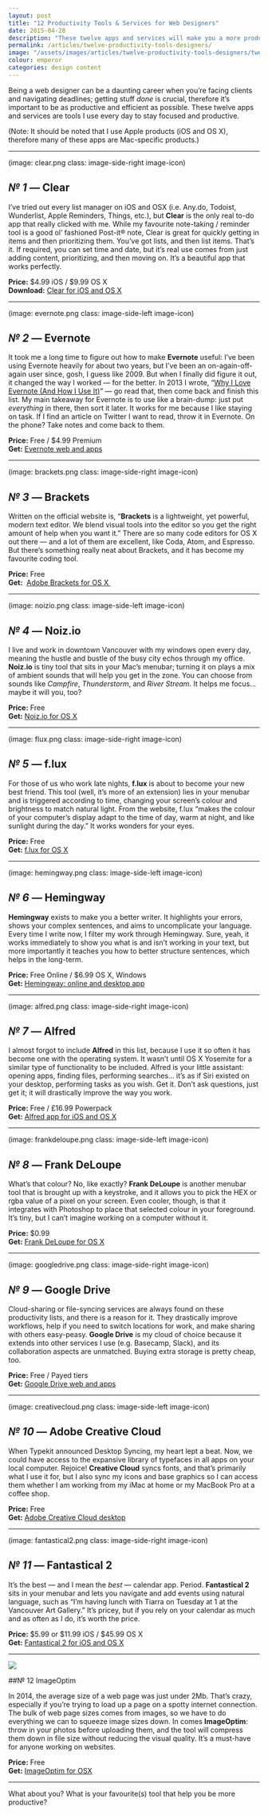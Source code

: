 ```yaml
---
layout: post
title: "12 Productivity Tools & Services for Web Designers"
date: 2015-04-28
description: "These twelve apps and services will make you a more productive and efficient web designer — and maybe even a better person too."
permalink: /articles/twelve-productivity-tools-designers/
image: "/assets/images/articles/twelve-productivity-tools-designers/twelve-productivity-tools-designers.png"
colour: emperor
categories: design content
---
```


Being a web designer can be a daunting career when you’re facing clients and navigating deadlines; getting stuff _done_ is crucial, therefore it’s important to be as productive and efficient as possible. These twelve apps and services are tools I use every day to stay focused and productive.

(Note: It should be noted that I use Apple products (iOS and OS X), therefore many of these apps are Mac-specific products.)

***

(image: clear.png class: image-side-right image-icon)
## *№ 1* — Clear

I’ve tried out every list manager on iOS and OSX (i.e. Any.do, Todoist, Wunderlist, Apple Reminders, Things, etc.), but **Clear** is the only real to-do app that really clicked with me. While my favourite note-taking / reminder tool is a good ol’ fashioned Post-it® note, Clear is great for quickly getting in items and then prioritizing them. You’ve got lists, and then list items. That’s it. If required, you can set time and date, but it’s real use comes from just adding content, prioritizing, and then moving on. It’s a beautiful app that works perfectly.

**Price:** $4.99 iOS / $9.99 OS X  
 **Download:** [Clear for iOS and OS X](http://realmacsoftware.com/clear/ "Clear")

***

(image: evernote.png class: image-side-left image-icon)
## *№ 2* — Evernote

It took me a long time to figure out how to make **Evernote** useful: I’ve been using Evernote heavily for about two years, but I’ve been an on-again-off-again user since, gosh, I guess like 2009\. But when I finally did figure it out, it changed the way I worked — for the better. In 2013 I wrote, “[Why I Love Evernote (And How I Use It)](/news/2013/8/16/why-i-love-evernote-and-how-i-use-it/ "Evernote: How to use it")” — go read that, then come back and finish this list. My main takeaway for Evernote is to use like a brain-dump: just put _everything_ in there, then sort it later. It works for me because I like staying on task. If I find an article on Twitter I want to read, throw it in Evernote. On the phone? Take notes and come back to them.

**Price:** Free / $4.99 Premium  
 **Get:** [Evernote web and apps](https://www.evernote.com/referral/Registration.action?sig=44ace5a54bfead63c4100e39c6c88d3d&uid=40197877 "Evernote")

***

(image: brackets.png class: image-side-right image-icon)
## *№ 3* — Brackets

Written on the official website is, “**Brackets** is a lightweight, yet powerful, modern text editor. We blend visual tools into the editor so you get the right amount of help when you want it.” There are so many code editors for OS X out there — and a lot of them are excellent, like Coda, Atom, and Espresso. But there’s something really neat about Brackets, and it has become my favourite coding tool.

**Price:** Free  
 **Get:**  [Adobe Brackets for OS X ](http://brackets.io/ "Brackets - A modern, open source code editor that understands web design")

***

(image: noizio.png class: image-side-left image-icon)
## *№ 4* — Noiz.io

I live and work in downtown Vancouver with my windows open every day, meaning the hustle and bustle of the busy city echos through my office. **Noiz.io** is tiny tool that sits in your Mac’s menubar; turning it on plays a mix of ambient sounds that will help you get in the zone. You can choose from sounds like _Campfire_, _Thunderstorm_, and _River Stream_. It helps me focus… maybe it will you, too?

**Price:** Free  
 **Get:** [Noiz.io for OS X](http://noiz.io/ "Noizio - ambient sound equalizer for relax or productivity")

***

(image: flux.png class: image-side-right image-icon)
## *№ 5* — f.lux

For those of us who work late nights, **f.lux** is about to become your new best friend. This tool (well, it’s more of an extension) lies in your menubar and is triggered according to time, changing your screen’s colour and brightness to match natural light. From the website, f.lux “makes the colour of your computer’s display adapt to the time of day, warm at night, and like sunlight during the day.” It works wonders for your eyes.

**Price:** Free  
 **Get:** [f.lux for OS X](https://justgetflux.com/ "f.lux screen dimmer")

***

(image: hemingway.png class: image-side-left image-icon)
## *№ 6* — Hemingway

**Hemingway** exists to make you a better writer. It highlights your errors, shows your complex sentences, and aims to uncomplicate your language. Every time I write now, I filter my work through Hemingway. Sure, yeah, it works immediately to show you what is and isn’t working in your text, but more importantly it teaches you how to better structure sentences, which helps in the long-term.

**Price:** Free Online / $6.99 OS X, Windows  
 **Get:** [Hemingway: online and desktop app](http://www.hemingwayapp.com/ "Hemingway writing app")

***

(image: alfred.png class: image-side-right image-icon)
## *№ 7* — Alfred

I almost forgot to include **Alfred** in this list, because I use it so often it has become one with the operating system. It wasn’t until OS X Yosemite for a similar type of functionality to be included. Alfred is your little assistant: opening apps, finding files, performing searches… it’s as if Siri existed on your desktop, performing tasks as you wish. Get it. Don’t ask questions, just get it; it will drastically improve the way you work.

**Price:** Free / £16.99 Powerpack  
 **Get:** [Alfred app for iOS and OS X](http://www.alfredapp.com/ "Alfred App - Productivity App for Mac OS X and iOS")

***

(image: frankdeloupe.png class: image-side-left image-icon)
## *№ 8* — Frank DeLoupe

What’s that colour? No, like exactly? **Frank DeLoupe** is another menubar tool that is brought up with a keystroke, and it allows you to pick the HEX or rgba value of a pixel on your screen. Even cooler, though, is that it integrates with Photoshop to place that selected colour in your foreground. It’s tiny, but I can’t imagine working on a computer without it.

**Price:** $0.99  
 **Get:** [Frank DeLoupe for OS X](http://jumpzero.com/frank/ "Frank DeLoupe | Your New Color-Picking Friend for OS X")

***

(image: googledrive.png class: image-side-right image-icon)
## *№ 9* — Google Drive

Cloud-sharing or file-syncing services are always found on these productivity lists, and there is a reason for it. They drastically improve workflows, help if you need to switch locations for work, and make sharing with others easy-peasy. **Google Drive** is my cloud of choice because it extends into other services I use (e.g. Basecamp, Slack), and its collaboration aspects are unmatched. Buying extra storage is pretty cheap, too.

**Price:** Free / Payed tiers  
 **Get:** [Google Drive web and apps](https://drive.google.com "Google Drive")

***

(image: creativecloud.png class: image-side-left image-icon)
## *№ 10* — Adobe Creative Cloud

When Typekit announced Desktop Syncing, my heart lept a beat. Now, we could have access to the expansive library of typefaces in all apps on your local computer. Rejoice! **Creative Cloud** syncs fonts, and that’s primarily what I use it for, but I also sync my icons and base graphics so I can access them whether I am working from my iMac at home or my MacBook Pro at a coffee shop.

**Price:** Free  
 **Get:** [Adobe Creative Cloud desktop](https://creative.adobe.com/products/creative-cloud "Adobe Creative Cloud")

***

(image: fantastical2.png class: image-side-right image-icon)
## *№ 11* — Fantastical 2

It’s the best — and I mean the _best_ — calendar app. Period. **Fantastical 2** sits in your menubar and lets you navigate and add events using natural language, such as “I’m having lunch with Tiarra on Tuesday at 1 at the Vancouver Art Gallery.” It’s pricey, but if you rely on your calendar as much and as often as I do, it’s worth the price.

**Price:** $5.99 or $11.99 iOS / $45.99 OS X  
 **Get:** [Fantastical 2 for iOS and OS X](https://flexibits.com/ "Fantastical 2: Meet your Mac’s new calendar")

***

![](imageoptim.png)

##№ 12 ImageOptim

In 2014, the average size of a web page was just under 2Mb. That’s crazy, especially if you’re trying to load up a page on a spotty internet connection. The bulk of web page sizes comes from images, so we have to do everything we can to squeeze image sizes down. In comes **ImageOptim**: throw in your photos before uploading them, and the tool will compress them down in file size without reducing the visual quality. It’s a must-have for anyone working on websites.

**Price:** Free  
 **Get:** [ImageOptim for OSX](https://imageoptim.com/ "ImageOptim image compressor")

***

What about you? What is your favourite(s) tool that help you be more productive?
